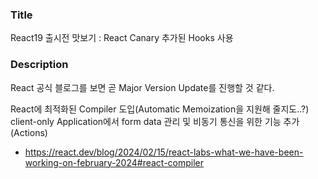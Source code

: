 ### Title
React19 출시전 맛보기 : React Canary 추가된 Hooks 사용

### Description
React 공식 블로그를 보면 곧 Major Version Update를 진행할 것 같다.

React에 최적화된 Compiler 도입(Automatic Memoization을 지원해 줄지도..?)
<br />
client-only Application에서 form data 관리 및 비동기 통신을 위한 기능 추가(Actions)

- https://react.dev/blog/2024/02/15/react-labs-what-we-have-been-working-on-february-2024#react-compiler